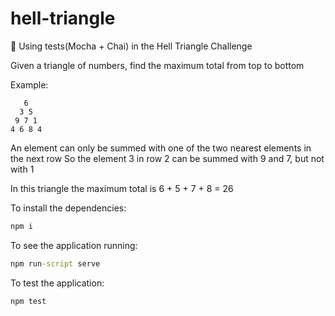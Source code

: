 # hell-triangle
:metal: Using tests(Mocha + Chai) in the Hell Triangle Challenge

Given a triangle of numbers, find the maximum total from top to bottom

Example:
```
   6
  3 5
 9 7 1
4 6 8 4
```
An element can only be summed with one of the two nearest elements in the next row
So the element 3 in row 2 can be summed with 9 and 7, but not with 1

In this triangle the maximum total is 6 + 5 + 7 + 8 = 26

To install the dependencies:
```cmd
npm i
```

To see the application running:
```cmd
npm run-script serve
```

To test the application:
```cmd
npm test
```
